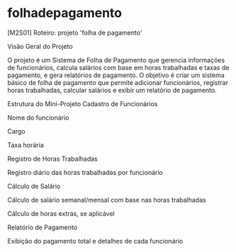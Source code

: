 # folhadepagamento
[M2S01] Roteiro: projeto 'folha de pagamento'

Visão Geral do Projeto

O projeto é um Sistema de Folha de Pagamento que gerencia informações de funcionários, calcula salários com base em horas trabalhadas e taxas de pagamento, e gera relatórios de pagamento. O objetivo é criar um sistema básico de folha de pagamento que permite adicionar funcionários, registrar horas trabalhadas, calcular salários e exibir um relatório de pagamento.

Estrutura do Mini-Projeto
Cadastro de Funcionários

Nome do funcionário

Cargo

Taxa horária

Registro de Horas Trabalhadas

Registro diário das horas trabalhadas por funcionário

Cálculo de Salário

Cálculo de salário semanal/mensal com base nas horas trabalhadas

Cálculo de horas extras, se aplicável

Relatório de Pagamento

Exibição do pagamento total e detalhes de cada funcionário


